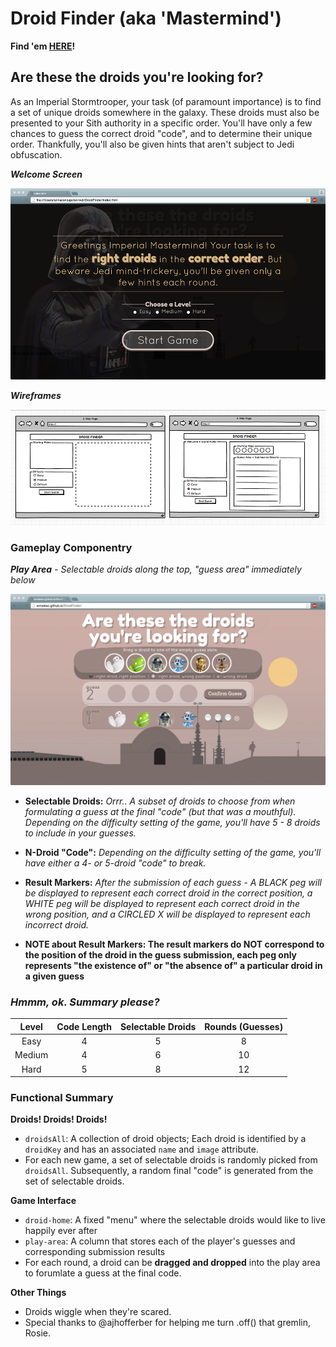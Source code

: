 # Droid Finder (aka 'Mastermind')

**Find 'em [HERE](annalexc.github.io/DroidFinder)!**

## Are these the droids you're looking for?
As an Imperial Stormtrooper, your task (of paramount importance) is to find a set of unique droids somewhere in the galaxy. These droids must also be presented to your Sith authority in a specific order. You'll have only a few chances to guess the correct droid "code", and to determine their unique order. Thankfully, you'll also be given hints that aren't subject to Jedi obfuscation.

_**Welcome Screen**_

![Welcome Imperial Mastermind!](https://github.com/annalexc/DroidFinder/blob/gh-pages/screenshots/homepage.png)


_**Wireframes**_

![Wireframe for welcome and play area](https://github.com/annalexc/DroidFinder/blob/gh-pages/screenshots/wireframes.png)

### Gameplay Componentry ###

_**Play Area** - Selectable droids along the top, "guess area" immediately below_

![Let's play!](https://github.com/annalexc/DroidFinder/blob/gh-pages/screenshots/gameplay.png)

  * **Selectable Droids:** _Orrr.. A subset of droids to choose from when formulating a guess at the final "code" (but that was a mouthful). Depending on the difficulty setting of the game, you'll have 5 - 8 droids to include in your guesses._
  
  * **N-Droid "Code":** _Depending on the difficulty setting of the game, you'll have either a 4- or 5-droid "code" to break._
  
  * **Result Markers:** _After the submission of each guess - A BLACK peg will be displayed to represent each correct droid in the correct position, a WHITE peg will be displayed to represent each correct droid in the wrong position, and a CIRCLED X will be displayed to represent each incorrect droid._ 
  * **NOTE about Result Markers: The result markers do NOT correspond to the position of the droid in the guess submission, each peg only represents "the existence of" or "the absence of" a particular droid in a given guess**


### _**Hmmm, ok. Summary please?**_ ###

Level | Code Length | Selectable Droids | Rounds (Guesses)
:---: | :---: | :---: | :---:
Easy |  4  |  5  |  8
Medium |  4  |  6  |  10
Hard |  5  |  8  |  12

### Functional Summary ###

**Droids! Droids! Droids!**
* `droidsAll`: A collection of droid objects; Each droid is identified by a `droidKey` and has an associated `name` and `image` attribute.
* For each new game, a set of selectable droids is randomly picked from `droidsAll`. Subsequently, a random final "code" is generated from the set of selectable droids.

**Game Interface**
* `droid-home`: A fixed "menu" where the selectable droids would like to live happily ever after
* `play-area`: A column that stores each of the player's guesses and corresponding submission results
* For each round, a droid can be **dragged and dropped** into the play area to forumlate a guess at the final code.

**Other Things**
* Droids wiggle when they're scared.
* Special thanks to @ajhofferber for helping me turn .off() that gremlin, Rosie.
